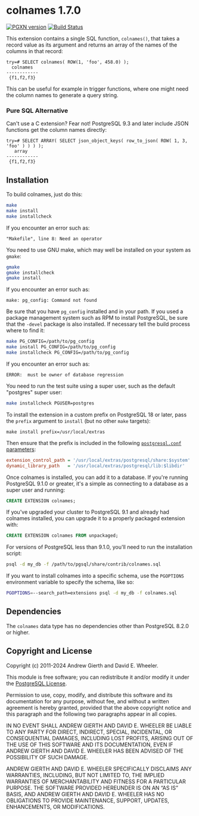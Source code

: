 colnames 1.7.0
==============

[![PGXN version](https://badge.fury.io/pg/colnames.svg)](https://badge.fury.io/pg/colnames)
[![Build Status](https://github.com/theory/colnames/workflows/CI/badge.svg)](https://github.com/theory/colnames/actions)

This extension contains a single SQL function, `colnames()`, that takes a
record value as its argument and returns an array of the names of the columns
in that record:

``` psql
try=# SELECT colnames( ROW(1, 'foo', 458.0) );
  colnames
------------
 {f1,f2,f3}
```

This can be useful for example in trigger functions, where one might need the
column names to generate a query string.

### Pure SQL Alternative

Can't use a C extension? Fear not! PostgreSQL 9.3 and later include JSON
functions get the column names directly:

```psql
try=# SELECT ARRAY( SELECT json_object_keys( row_to_json( ROW( 1, 3, 'foo' ) ) ) );
   array
------------
 {f1,f2,f3}
```

Installation
------------

To build colnames, just do this:

``` sh
make
make install
make installcheck
```

If you encounter an error such as:

```
"Makefile", line 8: Need an operator
```

You need to use GNU make, which may well be installed on your system as
`gmake`:

``` sh
gmake
gmake installcheck
gmake install
```

If you encounter an error such as:

```
make: pg_config: Command not found
```

Be sure that you have `pg_config` installed and in your path. If you used a
package management system such as RPM to install PostgreSQL, be sure that the
`-devel` package is also installed. If necessary tell the build process where
to find it:

``` sh
make PG_CONFIG=/path/to/pg_config
make install PG_CONFIG=/path/to/pg_config
make installcheck PG_CONFIG=/path/to/pg_config
```

If you encounter an error such as:

```
ERROR:  must be owner of database regression
```

You need to run the test suite using a super user, such as the default
"postgres" super user:

``` sh
make installcheck PGUSER=postgres
```

To install the extension in a custom prefix on PostgreSQL 18 or later, pass
the `prefix` argument to `install` (but no other `make` targets):

    make install prefix=/usr/local/extras

Then ensure that the prefix is included in the following [`postgresql.conf`
parameters]:

```ini
extension_control_path = '/usr/local/extras/postgresql/share:$system'
dynamic_library_path   = '/usr/local/extras/postgresql/lib:$libdir'
```

Once colnames is installed, you can add it to a database. If you're running
PostgreSQL 9.1.0 or greater, it's a simple as connecting to a database as a
super user and running:

``` sql
CREATE EXTENSION colnames;
```

If you've upgraded your cluster to PostgreSQL 9.1 and already had colnames
installed, you can upgrade it to a properly packaged extension with:

``` sql
CREATE EXTENSION colnames FROM unpackaged;
```

For versions of PostgreSQL less than 9.1.0, you'll need to run the
installation script:

``` sh
psql -d my_db -f /path/to/pgsql/share/contrib/colnames.sql
```

If you want to install colnames into a specific schema, use the `PGOPTIONS`
environment variable to specify the schema, like so:

``` sh
PGOPTIONS=--search_path=extensions psql -d my_db -f colnames.sql
```

Dependencies
------------

The `colnames` data type has no dependencies other than PostgreSQL 8.2.0
or higher.

Copyright and License
---------------------

Copyright (c) 2011-2024 Andrew Gierth and David E. Wheeler.

This module is free software; you can redistribute it and/or modify it under
the [PostgreSQL License](http://www.opensource.org/licenses/postgresql).

Permission to use, copy, modify, and distribute this software and its
documentation for any purpose, without fee, and without a written agreement is
hereby granted, provided that the above copyright notice and this paragraph
and the following two paragraphs appear in all copies.

IN NO EVENT SHALL ANDREW GIERTH AND DAVID E. WHEELER BE LIABLE TO ANY PARTY
FOR DIRECT, INDIRECT, SPECIAL, INCIDENTAL, OR CONSEQUENTIAL DAMAGES, INCLUDING
LOST PROFITS, ARISING OUT OF THE USE OF THIS SOFTWARE AND ITS DOCUMENTATION,
EVEN IF ANDREW GIERTH AND DAVID E. WHEELER HAS BEEN ADVISED OF THE POSSIBILITY
OF SUCH DAMAGE.

ANDREW GIERTH AND DAVID E. WHEELER SPECIFICALLY DISCLAIMS ANY WARRANTIES,
INCLUDING, BUT NOT LIMITED TO, THE IMPLIED WARRANTIES OF MERCHANTABILITY AND
FITNESS FOR A PARTICULAR PURPOSE. THE SOFTWARE PROVIDED HEREUNDER IS ON AN “AS
IS” BASIS, AND ANDREW GIERTH AND DAVID E. WHEELER HAS NO OBLIGATIONS TO
PROVIDE MAINTENANCE, SUPPORT, UPDATES, ENHANCEMENTS, OR MODIFICATIONS.

  [`postgresql.conf` parameters]: https://www.postgresql.org/docs/devel/runtime-config-client.html#RUNTIME-CONFIG-CLIENT-OTHER
